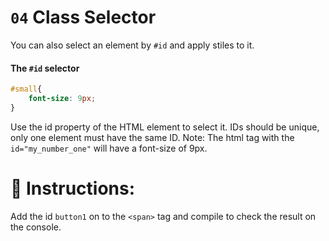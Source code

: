 # `04` Class Selector

You can also select an element by `#id` and apply stiles to it.

#### The `#id` selector

```css
#small{
    font-size: 9px;
}
```
Use the id property of the HTML element to select it. IDs should be unique, only one element must have the same ID.
Note: The html tag with the `id="my_number_one"` will have a font-size of 9px.

# 📝 Instructions:

Add the id `button1` on to the `<span>` tag and compile to check the result on the console.
